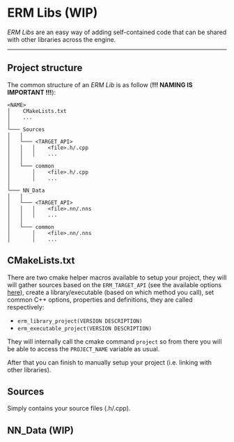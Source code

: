 # ERM Libs (WIP)

*ERM Libs* are an easy way of adding self-contained code that can be shared with other libraries across the engine.

---

## Project structure

The common structure of an *ERM Lib* is as follow (**!!! NAMING IS IMPORTANT !!!**):

```
<NAME>
│    CMakeLists.txt 
│    ...
│
└─── Sources
│   │
│   └─── <TARGET_API>
│   │   │    <file>.h/.cpp
│   │   │    ...
│   │
│   └─── common
│       │    <file>.h/.cpp
│       │    ...
│
└─── NN_Data
│   │
│   └─── <TARGET_API>
│   │   │    <file>.nn/.nns
│   │   │    ...
│   │
│   └─── common
│       │    <file>.nn/.nns
│       │    ...
```

## CMakeLists.txt

There are two cmake helper macros available to setup your project, they will will gather sources based on the `ERM_TARGET_API` (see the available options [here](https://github.com/JALB91/ERM/blob/master/README.md)), create a library/executable (based on which method you call), set common C++ options, properties and definitions, they are called respectively:

- `erm_library_project(VERSION DESCRIPTION)`
- `erm_executable_project(VERSION DESCRIPTION)`

They will internally call the cmake command `project` so from there you will be able to access the `PROJECT_NAME` variable as usual.

After that you can finish to manually setup your project (i.e. linking with other libraries).

## Sources

Simply contains your source files (.h/.cpp).

## NN_Data (WIP)
